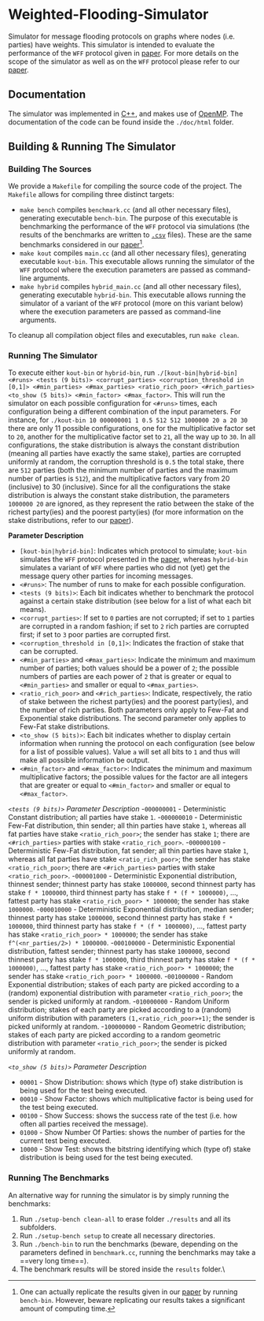 # Weighted-Flooding-Simulator
Simulator for message flooding protocols on graphs where nodes (i.e. parties) have weights. This simulator is intended to evaluate the performance of the `WFF` protocol given in [paper](https://eprint.iacr.org/2022/608). For more details on the scope of the simulator as well as on the `WFF` protocol please refer to our [paper](https://eprint.iacr.org/2022/608).



## Documentation
The simulator was implemented in [C++](https://en.wikipedia.org/wiki/C%2B%2B), and makes use of [OpenMP](https://en.wikipedia.org/wiki/OpenMP).
The documentation of the code can be found inside the `./doc/html` folder.


## Building & Running The Simulator

### Building The Sources
We provide a `Makefile` for compiling the source code of the project.
The `Makefile` allows for compiling three distinct targets: 
- `make bench` compiles `benchmark.cc` (and all other necessary files), generating executable `bench-bin`.
The purpose of this executable is benchmarking the performance of the `WFF` protocol via simulations (the results of the benchmarks are written to [`.csv`](https://en.wikipedia.org/wiki/Comma-separated_values) files).
These are the same benchmarks considered in our [paper](https://eprint.iacr.org/2022/608)[^1].
- `make kout` compiles `main.cc` (and all other necessary files), generating executable `kout-bin`.
This executable allows running the simulator of the `WFF` protocol where the execution parameters are passed as command-line arguments.
- `make hybrid` compiles `hybrid_main.cc` (and all other necessary files), generating executable `hybrid-bin`.
This executable allows running the simulator of a variant of the `WFF` protocol (more on this variant below) where the execution parameters are passed as command-line arguments.

To cleanup all compilation object files and executables, run `make clean`.


### Running The Simulator
To execute either `kout-bin` or `hybrid-bin`, run `./[kout-bin|hybrid-bin] <#runs> <tests (9 bits)> <corrupt_parties> <corruption_threshold in [0,1]> <#min_parties> <#max_parties> <ratio_rich_poor> <#rich_parties> <to_show (5 bits)> <#min_factor> <#max_factor>`.
This will run the simulator on each possible configuration for `<#runs>` times, each configuration being a different combination of the input parameters.
For instance, for `./kout-bin 10 000000001 1 0.5 512 512 1000000 20 a 20 30` there are only 11 possible configurations, one for the multiplicative factor set to `20`, another for the multiplicative factor set to `21`, all the way up to `30`.
In all configurations, the stake distribution is always the constant distribution (meaning all parties have exactly the same stake), parties are corrupted uniformly at random, the corruption threshold is `0.5` the total stake, there are `512` parties (both the minimum number of parties and the maximum number of parties is `512`), and the multiplicative factors vary from 20 (inclusive) to 30 (inclusive).
Since for all the configurations the stake distribution is always the constant stake distribution, the parameters `1000000 20` are ignored, as they represent the ratio between the stake of the richest party(ies) and the poorest party(ies) (for more information on the stake distributions, refer to our [paper](https://eprint.iacr.org/2022/608)).

**Parameter Description**
- `[kout-bin|hybrid-bin]`: Indicates which protocol to simulate; `kout-bin` simulates the `WFF` protocol presented in the [paper](https://eprint.iacr.org/2022/608), whereas `hybrid-bin` simulates a variant of `WFF` where parties who did not (yet) get the message query other parties for incoming messages.
- `<#runs>`: The number of runs to make for each possible configuration.
- `<tests (9 bits)>`: Each bit indicates whether to benchmark the protocol against a certain stake distribution (see below for a list of what each bit means).
- `<corrupt_parties>`: If set to `0` parties are not corrupted; if set to `1` parties are corrupted in a random fashion; if set to `2` rich parties are corrupted first; if set to `3` poor parties are corrupted first.
- `<corruption_threshold in [0,1]>`: Indicates the fraction of stake that can be corrupted.
- `<#min_parties>` and `<#max_parties>`: Indicate the minimum and maximum number of parties; both values should be a power of `2`; the possible numbers of parties are each power of `2` that is greater or equal to `<#min_parties>` and smaller or equal to `<#max_parties>`.
- `<ratio_rich_poor>` and `<#rich_parties>`: Indicate, respectively, the ratio of stake between the richest party(ies) and the poorest party(ies), and the number of rich parties. Both parameters only apply to Few-Fat and Exponential stake distributions. The second parameter only applies to Few-Fat stake distributions.
- `<to_show (5 bits)>`: Each bit indicates whether to display certain information when running the protocol on each configuration (see below for a list of possible values).  Value `a` will set all bits to `1` and thus will make all possible information be output.
- `<#min_factor>` and `<#max_factor>`: Indicates the minimum and maximum multiplicative factors; the possible values for the factor are all integers that are greater or equal to `<#min_factor>` and smaller or equal to `<#max_factor>`.


*`<tests (9 bits)>` Parameter Description*
-`000000001` - Deterministic Constant distribution; all parties have stake `1`.
-`000000010` - Deterministic Few-Fat distribution, thin sender; all thin parties have stake `1`, whereas all fat parties have stake `<ratio_rich_poor>`; the sender has stake `1`; there are `<#rich_parties>` parties with stake `<ratio_rich_poor>`.
-`000000100` - Deterministic Few-Fat distribution, fat sender; all thin parties have stake `1`, whereas all fat parties have stake `<ratio_rich_poor>`; the sender has stake `<ratio_rich_poor>`; there are `<#rich_parties>` parties with stake `<ratio_rich_poor>`.
-`000001000` - Deterministic Exponential distribution, thinnest sender; thinnest party has stake `1000000`, second thinnest party has stake `f * 1000000`, third thinnest party has stake `f * (f * 1000000)`, ..., fattest party has stake `<ratio_rich_poor> * 1000000`; the sender has stake `1000000`.
-`000010000` - Deterministic Exponential distribution, median sender; thinnest party has stake `1000000`, second thinnest party has stake `f * 1000000`, third thinnest party has stake `f * (f * 1000000)`, ..., fattest party has stake `<ratio_rich_poor> * 1000000`; the sender has stake `f^(<nr_parties/2>) * 1000000`.
-`000100000` - Deterministic Exponential distribution, fattest sender; thinnest party has stake `1000000`, second thinnest party has stake `f * 1000000`, third thinnest party has stake `f * (f * 1000000)`, ..., fattest party has stake `<ratio_rich_poor> * 1000000`; the sender has stake `<ratio_rich_poor> * 1000000`.
-`001000000` - Random Exponential distribution; stakes of each party are picked according to a (random) exponential distribution with parameter `<ratio_rich_poor>`; the sender is picked uniformly at random.
-`010000000` - Random Uniform distribution; stakes of each party are picked according to a (random) uniform distribution with parameters `(1,<ratio_rich_poor>+1)`; the sender is picked uniformly at random.
-`100000000` - Random Geometric distribution; stakes of each party are picked according to a random geometric distribution with parameter `<ratio_rich_poor>`; the sender is picked uniformly at random.


*`<to_show (5 bits)>` Parameter Description*
- `00001` - Show Distribution: shows which (type of) stake distribution is being used for the test being executed.
- `00010` - Show Factor: shows which multiplicative factor is being used for the test being executed.
- `00100` - Show Success: shows the success rate of the test (i.e. how often all parties received the message).
- `01000` - Show Number Of Parties: shows the number of parties for the current test being executed.
- `10000` - Show Test: shows the bitstring identifying which (type of) stake distribution is being used for the test being executed.


### Running The Benchmarks
An alternative way for running the simulator is by simply running the benchmarks:
1. Run `./setup-bench clean-all` to erase folder `./results` and all its subfolders.
2. Run `./setup-bench setup` to create all necessary directories.
3. Run `./bench-bin` to run the benchmarks (beware, depending on the parameters defined in `benchmark.cc`, running the benchmarks may take a ==very long time==).
4. The benchmark results will be stored inside the `results` folder.\

[^1]: One can actually replicate the results given in our [paper](https://eprint.iacr.org/2022/608) by running `bench-bin`. However, beware replicating our results takes a significant amount of computing time.
